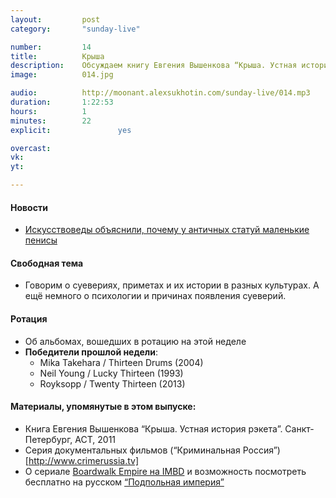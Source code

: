 ```yaml
---
layout:         post
category:       "sunday-live"

number:         14
title:          Крыша
description:    Обсуждаем книгу Евгения Вышенкова “Крыша. Устная история рэкета”.
image:          014.jpg

audio:          http://moonant.alexsukhotin.com/sunday-live/014.mp3
duration:       1:22:53
hours:          1
minutes:        22
explicit:				yes

overcast:       
vk:             
yt:             

---
```


#### Новости
- [Искусствоведы объяснили, почему у античных статуй маленькие пенисы](http://diletant.media/news/28903888/)

#### Свободная тема
- Говорим о суевериях, приметах и их истории в разных культурах. А ещё немного о психологии и причинах появления суеверий.

#### Ротация
- Об альбомах, вошедших в ротацию на этой неделе
- **Победители прошлой недели**:
	- Mika Takehara / Thirteen Drums (2004)
	- Neil Young / Lucky Thirteen (1993)
	- Royksopp / Twenty Thirteen (2013)

#### Материалы, упомянутые в этом выпуске:
- Книга Евгения Вышенкова “Крыша. Устная история рэкета”. Санкт-Петербург, АСТ, 2011
- Серия документальных фильмов (“Криминальная Россия”)[http://www.crimerussia.tv]
- О сериале [Boardwalk Empire на IMBD](http://www.imdb.com/title/tt0979432/) и возможность посмотреть бесплатно на русском [“Подпольная империя”](http://hdrezka.me/series/drama/1817-podpolnaya-imperiya-2016-01-28-67.html)
